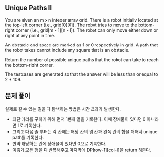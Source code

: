 ## Unique Paths II
You are given an m x n integer array grid. There is a robot initially located at the top-left corner (i.e., grid[0][0]). The robot tries to move to the bottom-right corner (i.e., grid[m - 1][n - 1]). The robot can only move either down or right at any point in time.

An obstacle and space are marked as 1 or 0 respectively in grid. A path that the robot takes cannot include any square that is an obstacle.

Return the number of possible unique paths that the robot can take to reach the bottom-right corner.

The testcases are generated so that the answer will be less than or equal to 2 * 109.

## 문제 풀이
실제로 갈 수 있는 길을 다 탐색하는 방법은 시간 초과가 발생한다.

- 최단 거리를 구하기 위해 먼저 1번째 열을 기록한다. 이때 장애물이 있다면 0 아니라면 1로 기록한다.
- 그리고 다음 줄 부터는 각 칸에는 해당 칸의 윗 칸과 왼쪽 칸의 합을 더해서 unique path를 기록한다.
- 만약 해당하는 칸에 장애물이 있다면 0으로 기록한다.
- 이렇게 모든 행을 다 반복해주고 마지막에 DP[row-1][col-1]을 return 해준다. 